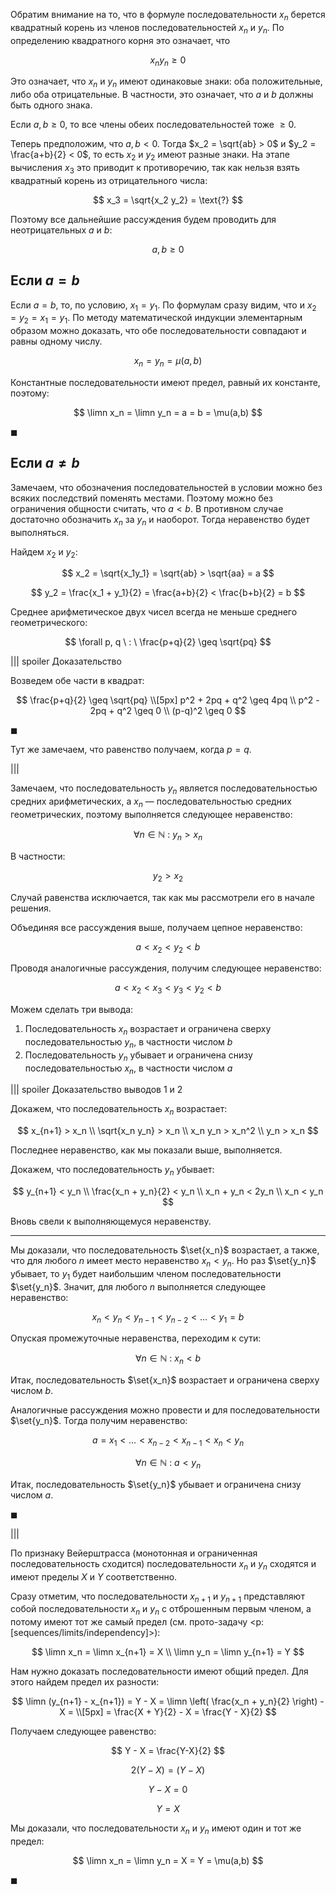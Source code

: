 Обратим внимание на то, что в формуле последовательности $x_n$ берется квадратный корень из членов последовательностей $x_n$ и $y_n$. По определению квадратного корня это означает, что

$$ x_n y_n \geq 0 $$

Это означает, что $x_n$ и $y_n$ имеют одинаковые знаки: оба положительные, либо оба отрицательные. В частности, это означает, что $a$ и $b$ должны быть одного знака.

Если $a,b \geq 0$, то все члены обеих последовательностей тоже $\geq 0$.

Теперь предположим, что $a, b <0$. Тогда $x_2 = \sqrt{ab} > 0$ и $y_2 = \frac{a+b}{2} < 0$, то есть $x_2$ и $y_2$ имеют разные знаки. На этапе вычисления $x_3$ это приводит к противоречию, так как нельзя взять квадратный корень из отрицательного числа:

$$ x_3 = \sqrt{x_2 y_2} = \text{?}  $$

Поэтому все дальнейшие рассуждения будем проводить для неотрицательных $a$ и $b$:

$$ a,b \geq 0 $$

## Если $a = b$

Если $a = b$, то, по условию, $x_1 = y_1$. По формулам сразу видим, что и $x_2 = y_2 = x_1 = y_1$. По методу математической индукции элементарным образом можно доказать, что обе последовательности совпадают и равны одному числу.

$$ x_n = y_n = \mu(a,b) $$

Константные последовательности имеют предел, равный их константе, поэтому:

$$ \limn x_n = \limn y_n = a = b = \mu(a,b) $$

$\blacksquare$

## Если $a \neq b$

Замечаем, что обозначения последовательностей в условии можно без всяких последствий поменять местами. Поэтому можно без ограничения общности считать, что $a < b$. В противном случае достаточно обозначить $x_n$ за $y_n$ и наоборот. Тогда неравенство будет выполняться.

Найдем $x_2$ и $y_2$:

$$ x_2 = \sqrt{x_1y_1} = \sqrt{ab} > \sqrt{aa} = a $$

$$ y_2 = \frac{x_1 + y_1}{2} = \frac{a+b}{2} < \frac{b+b}{2} = b $$

Среднее арифметическое двух чисел всегда не меньше среднего геометрического:

$$ \forall p, q \ : \ \frac{p+q}{2} \geq \sqrt{pq} $$

||| spoiler Доказательство

Возведем обе части в квадрат:

$$ \frac{p+q}{2} \geq \sqrt{pq} \\[5px] p^2 + 2pq + q^2 \geq 4pq \\ p^2 - 2pq + q^2 \geq 0 \\ (p-q)^2 \geq 0 $$

$\blacksquare$

Тут же замечаем, что равенство получаем, когда $p = q$.

|||

Замечаем, что последовательность $y_n$ является последовательностью средних арифметических, а $x_n$ — последовательностью средних геометрических, поэтому выполняется следующее неравенство:

$$ \forall n \in \mathbb{N} \ : \ y_n > x_n $$

В частности:

$$ y_2 > x_2 $$

Случай равенства исключается, так как мы рассмотрели его в начале решения.

Объединяя все рассуждения выше, получаем цепное неравенство:

$$ a < x_2 < y_2 < b $$

Проводя аналогичные рассуждения, получим следующее неравенство:

$$ a < x_2 < x_3 < y_3 < y_2 < b $$

Можем сделать три вывода:

1) Последовательность $x_n$ возрастает и ограничена сверху последовательностью $y_n$, в частности числом $b$
2) Последовательность $y_n$ убывает и ограничена снизу последовательностью $x_n$, в частности числом $a$

||| spoiler Доказательство выводов 1 и 2

Докажем, что последовательность $x_n$ возрастает:

$$ x_{n+1} > x_n \\ \sqrt{x_n y_n} > x_n \\ x_n y_n > x_n^2 \\ y_n > x_n $$

Последнее неравенство, как мы показали выше, выполняется.

Докажем, что последовательность $y_n$ убывает:

$$ y_{n+1} < y_n \\ \frac{x_n + y_n}{2} < y_n \\ x_n + y_n < 2y_n \\ x_n < y_n $$

Вновь свели к выполняющемуся неравенству.

---

Мы доказали, что последовательность $\set{x_n}$ возрастает, а также, что для любого $n$ имеет место неравенство $x_n < y_n$. Но раз $\set{y_n}$ убывает, то $y_1$ будет наибольшим членом последовательности $\set{y_n}$. Значит, для любого $n$ выполняется следующее неравенство:

$$ x_n < y_n < y_{n-1} < y_{n-2} < \ldots < y_1 = b $$

Опуская промежуточные неравенства, переходим к сути:

$$ \forall n \in \mathbb{N} \ : \ x_n < b $$

Итак, последовательность $\set{x_n}$ возрастает и ограничена сверху числом $b$.

Аналогичные рассуждения можно провести и для последовательности $\set{y_n}$. Тогда получим неравенство:

$$ a = x_1 < \ldots < x_{n-2} < x_{n-1} < x_n < y_n $$

$$ \forall n \in \mathbb{N} \ : \ a < y_n $$

Итак, последовательность $\set{y_n}$ убывает и ограничена снизу числом $a$.

$\blacksquare$

|||

По признаку Вейерштрасса (монотонная и ограниченная последовательность сходится) последовательности $x_n$ и $y_n$ сходятся и имеют пределы $X$ и $Y$ соответственно.

Сразу отметим, что последовательности $x_{n+1}$ и $y_{n+1}$ представляют собой последовательности $x_n$ и $y_n$ с отброшенным первым членом, а потому имеют тот же самый предел (см. прото-задачу <p:[sequences/limits/independency]>):

$$ \limn x_n = \limn x_{n+1} = X \\ \limn y_n = \limn y_{n+1} = Y $$

Нам нужно доказать последовательности имеют общий предел. Для этого найдем предел их разности:

$$ \limn (y_{n+1} - x_{n+1}) = Y - X = \limn \left( \frac{x_n + y_n}{2} \right) - X = \\[5px] = \frac{X + Y}{2} - X = \frac{Y - X}{2} $$

Получаем следующее равенство:

$$ Y - X = \frac{Y-X}{2} $$

$$ 2(Y-X) = (Y-X) $$

$$ Y - X = 0 $$

$$ Y = X $$

Мы доказали, что последовательности $x_n$ и $y_n$ имеют один и тот же предел:

$$ \limn x_n = \limn y_n = X = Y = \mu(a,b) $$

$\blacksquare$